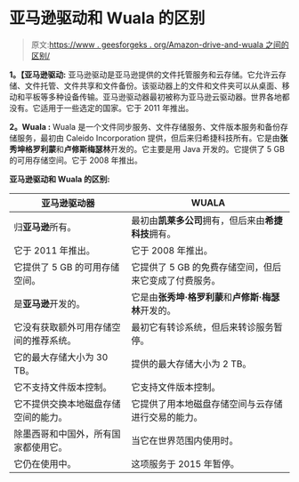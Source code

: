 # 亚马逊驱动和 Wuala 的区别

> 原文:[https://www . geesforgeks . org/Amazon-drive-and-wuala 之间的区别/](https://www.geeksforgeeks.org/difference-between-amazon-drive-and-wuala/)

**1。【亚马逊驱动:**
亚马逊驱动是亚马逊提供的文件托管服务和云存储。它允许云存储、文件托管、文件共享和文件备份。该驱动器上的文件和文件夹可以从桌面、移动和平板等多种设备传输。亚马逊驱动器最初被称为亚马逊云驱动器。世界各地都没有。它适用于一些选定的国家。它于 2011 年推出。

**2。Wuala :**
Wuala 是一个文件同步服务、文件存储服务、文件版本服务和备份存储服务，最初由 Caleido Incorporation 提供，但后来归希捷科技所有。它是由**张秀坤格罗利蒙**和**卢修斯梅瑟林**开发的。它主要是用 Java 开发的。它提供了 5 GB 的可用存储空间。它于 2008 年推出。

**亚马逊驱动和 Wuala 的区别:**

<center>

| 亚马逊驱动器 | WUALA |
| --- | --- |
| 归**亚马逊**所有。 | 最初由**凯莱多公司**拥有，但后来由**希捷科技**拥有。 |
| 它于 2011 年推出。 | 它于 2008 年推出。 |
| 它提供了 5 GB 的可用存储空间。 | 它提供了 5 GB 的免费存储空间，但后来它变成了付费服务。 |
| 是**亚马逊**开发的。 | 它是由**张秀坤·格罗利蒙**和**卢修斯·梅瑟林**开发的。 |
| 它没有获取额外可用存储空间的推荐系统。 | 最初它有转诊系统，但后来转诊服务暂停。 |
| 它的最大存储大小为 30 TB。 | 提供的最大存储大小为 2 TB。 |
| 它不支持文件版本控制。 | 它支持文件版本控制。 |
| 它不提供交换本地磁盘存储空间的能力。 | 它提供了用本地磁盘存储空间与云存储进行交易的能力。 |
| 除墨西哥和中国外，所有国家都使用它。 | 当它在世界范围内使用时。 |
| 它仍在使用中。 | 这项服务于 2015 年暂停。 |

</center>